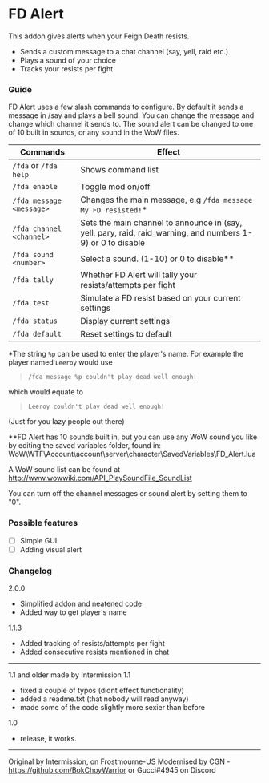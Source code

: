 

# FD Alert

This addon gives alerts when your Feign Death resists. 
- Sends a custom message to a chat channel (say, yell, raid etc.)
- Plays a sound of your choice
- Tracks your resists per fight

### Guide
FD Alert uses a few slash commands to configure. By default it sends a message in /say and plays a bell sound. You can change the message and change which channel it sends to. The sound alert can be changed to one of 10 built in sounds, or any sound in the WoW files.

Commands | Effect
-----------|------------
`/fda` or `/fda help` | Shows command list
`/fda enable` | Toggle mod on/off
`/fda message <message>` | Changes the main message, e.g `/fda message My FD resisted!`*
`/fda channel <channel>` | Sets the main channel to announce in (say, yell, pary, raid, raid_warning, and numbers 1-9) or 0 to disable
`/fda sound <number>` | Select a sound. (1-10) or 0 to disable**
`/fda tally` | Whether FD Alert will tally your resists/attempts per fight
`/fda test` | Simulate a FD resist based on your current settings
`/fda status` | Display current settings
`/fda default` | Reset settings to default


*The string `%p` can be used to enter the player's name. For example the player named `Leeroy` would use 
>`/fda message %p couldn't play dead well enough!` 

which would equate to
>`Leeroy couldn't play dead well enough!`

(Just for you lazy people out there)

**FD Alert has 10 sounds built in, but you can use any WoW sound you like by editing the saved variables folder, found in: WoW\WTF\Account\account\server\character\SavedVariables\FD_Alert.lua

A WoW sound list can be found at http://www.wowwiki.com/API_PlaySoundFile_SoundList

You can turn off the channel messages or sound alert by setting them to "0".

### Possible features

- [ ] Simple GUI
- [ ] Adding visual alert
  
### Changelog
2.0.0
- Simplified addon and neatened code
- Added way to get player's name

1.1.3
- Added tracking of resists/attempts per fight
- Added consecutive resists mentioned in chat

----------------------------------

1.1 and older made by Intermission
1.1
- fixed a couple of typos (didnt effect functionality)
- added a readme.txt (that nobody will read anyway)
- made some of the code slightly more sexier than before

1.0
- release, it works.
----------------------------------
Original by Intermission, on Frostmourne-US
Modernised by CGN - https://github.com/BokChoyWarrior or Gucci#4945 on Discord
